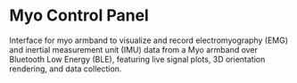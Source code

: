 # Myo Control Panel

Interface for myo armband to visualize and record electromyography (EMG) and inertial measurement unit (IMU) data from a Myo armband over Bluetooth Low Energy (BLE), featuring live signal plots, 3D orientation rendering, and data collection.

